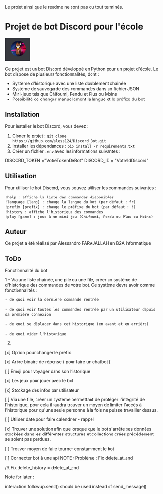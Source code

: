 Le projet ainsi que le readme ne sont pas du tout terminés.

# Projet de bot Discord pour l'école

![Bot Discord](/image/ppdiscord%20-%20Copie.PNG)

Ce projet est un bot Discord développé en Python pour un projet d'école. Le bot dispose de plusieurs fonctionnalités, dont :

- Système d'historique avec une liste doublement chainée
- Système de sauvegarde des commandes dans un fichier JSON
- Mini-jeux tels que Chifoumi, Pendu et Plus ou Moins
- Possibilité de changer manuellement la langue et le préfixe du bot

## Installation

Pour installer le bot Discord, vous devez :

1. Cloner le projet : `git clone https://github.com/aless124/Discord_Bot.git`
2. Installer les dépendances : `pip install -r requirements.txt`
3. Créer un fichier `.env` avec les informations suivantes :

DISCORD_TOKEN ="VotreTokenDeBot"
DISCORD_ID = "VotreIdDiscord"

## Utilisation

Pour utiliser le bot Discord, vous pouvez utiliser les commandes suivantes :

    !help : affiche la liste des commandes disponibles
    !language [lang] : change la langue du bot (par défaut : fr)
    !prefix [prefix] : change le préfixe du bot (par défaut : !)
    !history : affiche l'historique des commandes
    !play [game] : joue à un mini-jeu (Chifoumi, Pendu ou Plus ou Moins)

## Auteur

Ce projet a été réalisé par Alessandro FARAJALLAH en B2A informatique


## ToDo

Fonctionnalité du bot 

1 - Via une liste chainée, une pile ou une file, créer un système de d'historique des commandes de votre bot. Ce système devra avoir comme fonctionnalités :

    - de quoi voir la dernière commande rentrée
    
    - de quoi voir toutes les commandes rentrée par un utilisateur depuis sa première connexion
    
    - de quoi se déplacer dans cet historique (en avant et en arrière)
    
    - de quoi vider l'historique

2.

[x] Option pour changer le prefix

[x] Arbre binaire de réponse ( pour faire un chatbot )

[ ] Emoji pour voyager dans son historique

[x] Les jeux pour jouer avec le bot

[x] Stockage des infos par utilisateur  

[ ] Via une file, créer un systeme permettant de protéger l'intégrité de l'historique, pour cela il faudra trouver un moyen de limiter l'accès à l'historique pour qu'une seule personne à la fois ne puisse travailler dessus.

[ ] Utiliser date pour faire calendrier - rappel 

[x]  Trouver une solution afin que lorsque que le bot s'arrête ses données stockées dans les différentes structures et collections crées précédement se soient pas perdues.

[ ] Trouver moyen de faire tourner constamment le bot

[ ] Connecter bot à une api
NOTE :
Problème :
Fix delete_at_end

/!\ Fix delete_history = delete_at_end

Note for later :

interaction.followup.send() should be used instead of send_message()



